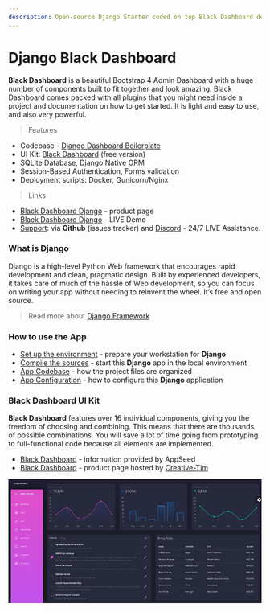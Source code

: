 ```yaml
---
description: Open-source Django Starter coded on top Black Dashboard design (free version).
---
```


# Django Black Dashboard

**Black Dashboard** is a beautiful Bootstrap 4 Admin Dashboard with a huge number of components built to fit together and look amazing. Black Dashboard comes packed with all plugins that you might need inside a project and documentation on how to get started. It is light and easy to use, and also very powerful.

> Features

* Codebase - [Django Dashboard Boilerplate](../../boilerplate-code/django-dashboard.md)
* UI Kit: [Black Dashboard](../../content/bootstrap-template/black-dashboard.md) \(free version\)  
* SQLite Database, Django Native ORM
* Session-Based Authentication, Forms validation
* Deployment scripts: Docker, Gunicorn/Nginx 

> Links

* [Black Dashboard Django](https://appseed.us/admin-dashboards/django-dashboard-black) - product page
* [Black Dashboard Django](https://django-black-dashboard.appseed-srv1.com/) - LIVE Demo
* [Support](https://appseed.us/support):  via **Github** \(issues tracker\) and [Discord](https://discord.gg/fZC6hup) - 24/7 LIVE Assistance. 



### What is Django

Django is a high-level Python Web framework that encourages rapid development and clean, pragmatic design. Built by experienced developers, it takes care of much of the hassle of Web development, so you can focus on writing your app without needing to reinvent the wheel. It’s free and open source.

> Read more about [Django Framework](../../content/what-is/django.md)



### How to use the App

* [Set up the environment](../../boilerplate-code/django-dashboard.md#environment-1) - prepare your workstation for **Django**
* [Compile the sources](../../boilerplate-code/django-dashboard.md#build-the-app-1) - start this **Django** app in the local environment
* [App Codebase](../../boilerplate-code/django-dashboard.md#app-codebase) - how the project files are organized
* [App Configuration](../../boilerplate-code/django-dashboard.md#app-configuration) - how to configure this **Django** application



### **Black Dashboard** UI Kit <a id="black-dashboard-ui-kit"></a>

**Black Dashboard** features over 16 individual components, giving you the freedom of choosing and combining. This means that there are thousands of possible combinations. You will save a lot of time going from prototyping to full-functional code because all elements are implemented.

* ​[Black Dashboard](https://appseed.gitbook.io/docs/content/bootstrap-template/black-dashboard) - information provided by AppSeed
* ​[Black Dashboard](https://bit.ly/2L0W6Z7) - product page hosted by [Creative-Tim](https://appseed.gitbook.io/docs/content/partners/creative-tim)​

![Black Dashboard - Free Dashboard template.](../../.gitbook/assets/docs-black-dashboard-screen.jpg)

